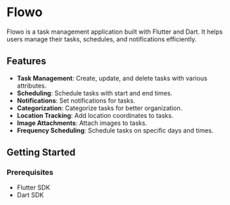 # Flowo

Flowo is a task management application built with Flutter and Dart. It helps users manage their tasks, schedules, and notifications efficiently.

## Features

- **Task Management**: Create, update, and delete tasks with various attributes.
- **Scheduling**: Schedule tasks with start and end times.
- **Notifications**: Set notifications for tasks.
- **Categorization**: Categorize tasks for better organization.
- **Location Tracking**: Add location coordinates to tasks.
- **Image Attachments**: Attach images to tasks.
- **Frequency Scheduling**: Schedule tasks on specific days and times.

## Getting Started

### Prerequisites

- Flutter SDK
- Dart SDK